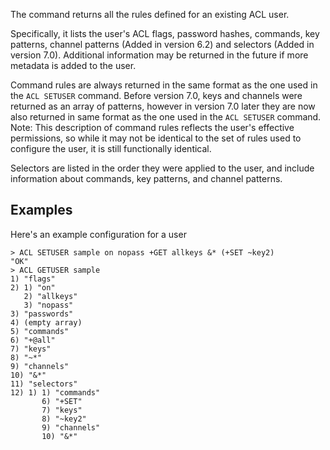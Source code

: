 The command returns all the rules defined for an existing ACL user.

Specifically, it lists the user's ACL flags, password hashes, commands, key patterns, channel patterns (Added in version 6.2) and selectors (Added in version 7.0).
Additional information may be returned in the future if more metadata is added to the user.

Command rules are always returned in the same format as the one used in the `ACL SETUSER` command.
Before version 7.0, keys and channels were returned as an array of patterns, however in version 7.0 later they are now also returned in same format as the one used in the `ACL SETUSER` command.
Note: This description of command rules reflects the user's effective permissions, so while it may not be identical to the set of rules used to configure the user, it is still functionally identical.

Selectors are listed in the order they were applied to the user, and include information about commands, key patterns, and channel patterns.

## Examples

Here's an example configuration for a user

```
> ACL SETUSER sample on nopass +GET allkeys &* (+SET ~key2)
"OK"
> ACL GETUSER sample
1) "flags"
2) 1) "on"
   2) "allkeys"
   3) "nopass"
3) "passwords"
4) (empty array)
5) "commands"
6) "+@all"
7) "keys"
8) "~*"
9) "channels"
10) "&*"
11) "selectors"
12) 1) 1) "commands"
       6) "+SET"
       7) "keys"
       8) "~key2"
       9) "channels"
       10) "&*"
```
